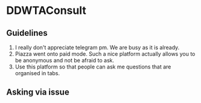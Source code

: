 # DDWTAConsult

## Guidelines 
1. I really don't appreciate telegram pm. We are busy as it is already.
2. Piazza went onto paid mode. Such a nice platform actually allows you to be anonymous and not be afraid to ask.
3. Use this platform so that people can ask me questions that are organised in tabs. 

## Asking via issue
